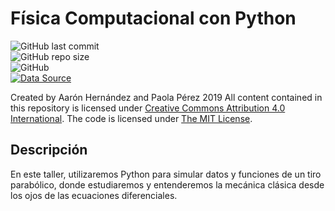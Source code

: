 # Física Computacional con Python
![GitHub last commit](https://img.shields.io/github/last-commit/ajcyucatan/fisica-python?style=for-the-badge) <br>
![GitHub repo size](https://img.shields.io/github/repo-size/ajcyucatan/fisica-python?style=for-the-badge) <br>
![GitHub](https://img.shields.io/github/license/ajcyucatan/fisica-python?style=for-the-badge) <br>
[![Data Source](https://img.shields.io/badge/Open-Colab-orange?style=for-the-badge&logo=appveyor)](https://bit.ly/2xvKMKg)

Created by Aarón Hernández and Paola Pérez 2019 All content contained in this repository is licensed under [Creative Commons Attribution 4.0 International](https://creativecommons.org/licenses/by/4.0/ "CC BY 4.0"). The code is licensed under [The MIT License](https://opensource.org/licenses/MIT "Open Source Initiative").

## Descripción
En este taller, utilizaremos Python para simular datos y funciones de un tiro parabólico, donde estudiaremos y entenderemos la mecánica clásica desde los ojos de las ecuaciones diferenciales.
